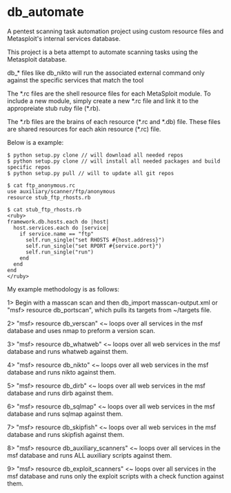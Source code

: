 # db_automate
A pentest scanning task automation project using custom resource files and Metasploit's internal services database.

This project is a beta attempt to automate scanning tasks using the Metasploit database.

db_\* files like db_nikto will run the associated external command only against the specific services that match the tool

The \*.rc files are the shell resource files for each MetaSploit module. To include a new module, simply create a new *.rc file and link it to the appropreiate stub ruby file (\*.rb). 

The \*.rb files are the brains of each resource (\*.rc and \*.db) file. These files are shared resources for each akin resource (\*.rc) file.

Below is a example:

```
$ python setup.py clone // will download all needed repos
$ python setup.py clone // will install all needed packages and build specific repos
$ python setup.py pull // will to update all git repos
```

```
$ cat ftp_anonymous.rc
use auxiliary/scanner/ftp/anonymous
resource stub_ftp_rhosts.rb
```

```
$ cat stub_ftp_rhosts.rb 
<ruby>
framework.db.hosts.each do |host|
  host.services.each do |service|
    if service.name == "ftp"
      self.run_single("set RHOSTS #{host.address}")
      self.run_single("set RPORT #{service.port}")
      self.run_single("run")
    end
  end
end
</ruby>
```

My example methodology is as follows:

1> Begin with a masscan scan and then db_import masscan-output.xml or "msf> resource db_portscan", which pulls its targets from ~/targets file.

2> "msf> resource db_verscan" <~ loops over all services in the msf database and uses nmap to preform a version scan.

3> "msf> resource db_whatweb" <~ loops over all web services in the msf database and runs whatweb against them.

4> "msf> resource db_nikto" <~ loops over all web services in the msf database and runs nikto against them. 

5> "msf> resource db_dirb" <~ loops over all web services in the msf database and runs dirb against them.

6> "msf> resource db_sqlmap" <~ loops over all web services in the msf database and runs sqlmap against them.

7> "msf> resource db_skipfish" <~ loops over all web services in the msf database and runs skipfish against them.

8> "msf> resource db_auxiliary_scanners" <~ loops over all services in the msf database and runs ALL auxiliary scripts against them.

9> "msf> resource db_exploit_scanners" <~ loops over all services in the msf database and runs only the exploit scripts with a check function against them.

